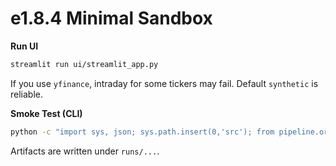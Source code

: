 # e1.8.4 Minimal Sandbox

**Run UI**

```bash
streamlit run ui/streamlit_app.py
```

If you use `yfinance`, intraday for some tickers may fail. Default `synthetic` is reliable.

**Smoke Test (CLI)**

```bash
python -c "import sys, json; sys.path.insert(0,'src'); from pipeline.orchestrator import run_pipeline; cfg={'mode':'backtest','out_dir':'runs/smoke','data':{'source':'synthetic','symbols':['BTC-USD','ETH-USD'],'freq':'30min','seed':42},'fees':{'capital':10000,'fee_bps':5,'slippage_bps':5},'strategy':{'name':'ma_crossover','params':{'ma_fast':10,'ma_slow':30}}}; print(run_pipeline(cfg))"
```

Artifacts are written under `runs/...`.
